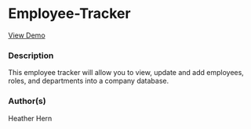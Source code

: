 # Employee-Tracker

[View Demo]("https://www.loom.com/share/95e9659e6ba746c285bd0f0394220258")

### Description

This employee tracker will allow you to view, update and add employees, roles, and departments into a company database.

### Author(s)

Heather Hern

